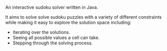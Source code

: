 An interactive sudoku solver written in Java.

It aims to solve solve sudoku puzzles with a variety of different constraints while making it easy to explore the solution space including:

- Iterating over the solutions.
- Seeing all possible values a cell can take.
- Stepping through the solving process.
